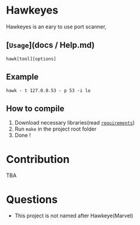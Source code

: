 # Hawkeyes
Hawkeyes is an eary to use port scanner,

## [`Usage`](docs / Help.md)
`hawk[tool][options]`
## Example
`hawk - t 127.0.0.53 - p 53 -i lo`

## How to compile
1. Download necessary libraries(read [`requirements`](docs/Requirements.md))
2. Run `make` in the project root folder
3. Done !

# Contribution
TBA

# Questions
- This project is not named after Hawkeye(Marvel)
